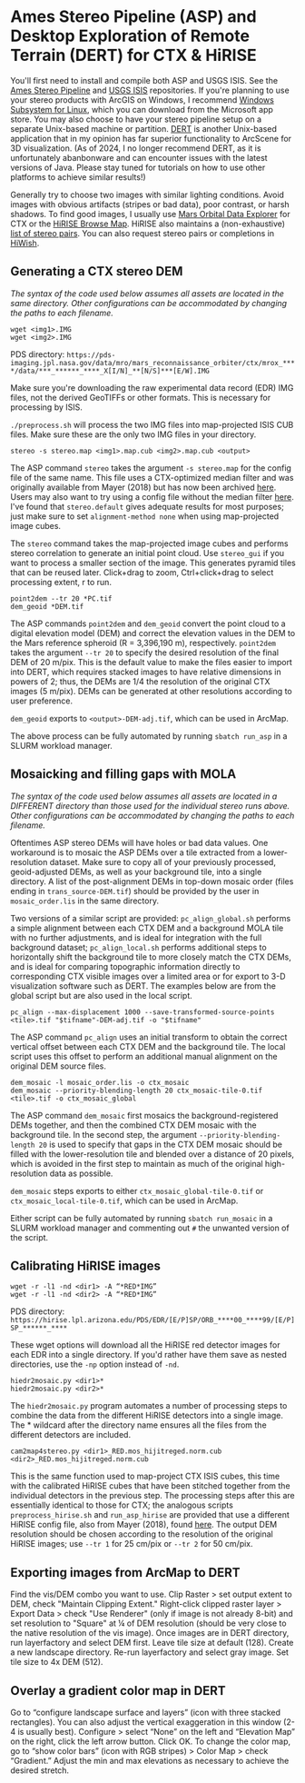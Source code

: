 # Ames Stereo Pipeline (ASP) and Desktop Exploration of Remote Terrain (DERT) for CTX & HiRISE
You'll first need to install and compile both ASP and USGS ISIS. See the [Ames Stereo Pipeline](https://github.com/NeoGeographyToolkit/StereoPipeline) and [USGS ISIS](https://github.com/USGS-Astrogeology/ISIS3) repositories. If you're planning to use your stereo products with ArcGIS on Windows, I recommend [Windows Subsystem for Linux](https://learn.microsoft.com/en-us/windows/wsl/install), which you can download from the Microsoft app store. You may also choose to have your stereo pipeline setup on a separate Unix-based machine or partition. [DERT](https://github.com/nasa/DERT) is another Unix-based application that in my opinion has far superior functionality to ArcScene for 3D visualization. (As of 2024, I no longer recommend DERT, as it is unfortunately abanbonware and can encounter issues with the latest versions of Java. Please stay tuned for tutorials on how to use other platforms to achieve similar results!)

Generally try to choose two images with similar lighting conditions. Avoid images with obvious artifacts (stripes or bad data), poor contrast, or harsh shadows. To find good images, I usually use [Mars Orbital Data Explorer](https://ode.rsl.wustl.edu/mars/indexMapSearch.aspx) for CTX or the [HiRISE Browse Map](https://www.uahirise.org/hiwish/browse). HiRISE also maintains a (non-exhaustive) [list of stereo pairs](https://www.uahirise.org/stereo/). You can also request stereo pairs or completions in [HiWish](https://www.uahirise.org/hiwish/).

## Generating a CTX stereo DEM
*The syntax of the code used below assumes all assets are located in the same directory. Other configurations can be accommodated by changing the paths to each filename.*
```
wget <img1>.IMG
wget <img2>.IMG
```
PDS directory: `https://pds-imaging.jpl.nasa.gov/data/mro/mars_reconnaissance_orbiter/ctx/mrox_****/data/***_******_****_X[I/N]_**[N/S]***[E/W].IMG`

Make sure you're downloading the raw experimental data record (EDR) IMG files, not the derived GeoTIFFs or other formats. This is necessary for processing by ISIS. 

`./preprocess.sh` will process the two IMG files into map-projected ISIS CUB files. Make sure these are the only two IMG files in your directory.
```
stereo -s stereo.map <img1>.map.cub <img2>.map.cub <output>
```
The ASP command `stereo` takes the argument `-s stereo.map` for the config file of the same name. This file uses a CTX-optimized median filter and was originally available from Mayer (2018) but has now been archived [here](https://github.com/Micascisto/SASP/blob/sasp/config/original/ctx_map_disp_filter_7_13_0.13.stereo). Users may also want to try using a config file without the median filter [here](https://github.com/Micascisto/SASP/blob/sasp/config/original/ctx_map.stereo). I've found that `stereo.default` gives adequate results for most purposes; just make sure to set `alignment-method none` when using map-projected image cubes.

The `stereo` command takes the map-projected image cubes and performs stereo correlation to generate an initial point cloud. Use `stereo_gui` if you want to process a smaller section of the image. This generates pyramid tiles that can be reused later. Click+drag to zoom, Ctrl+click+drag to select processing extent, r to run.
```
point2dem --tr 20 *PC.tif
dem_geoid *DEM.tif
```
The ASP commands `point2dem` and `dem_geoid` convert the point cloud to a digital elevation model (DEM) and correct the elevation values in the DEM to the Mars reference spheroid (R = 3,396,190 m), respectively. `point2dem` takes the argument `--tr 20` to specify the desired resolution of the final DEM of 20 m/pix. This is the default value to make the files easier to import into DERT, which requires stacked images to have relative dimensions in powers of 2; thus, the DEMs are 1/4 the resolution of the original CTX images (5 m/pix). DEMs can be generated at other resolutions according to user preference.

`dem_geoid` exports to `<output>-DEM-adj.tif`, which can be used in ArcMap.

The above process can be fully automated by running `sbatch run_asp` in a SLURM workload manager.

## Mosaicking and filling gaps with MOLA
*The syntax of the code used below assumes all assets are located in a DIFFERENT directory than those used for the individual stereo runs above. Other configurations can be accommodated by changing the paths to each filename.*

Oftentimes ASP stereo DEMs will have holes or bad data values. One workaround is to mosaic the ASP DEMs over a tile extracted from a lower-resolution dataset. Make sure to copy all of your previously processed, geoid-adjusted DEMs, as well as your background tile, into a single directory. A list of the post-alignment DEMs in top-down mosaic order (files ending in `trans_source-DEM.tif`) should be provided by the user in `mosaic_order.lis` in the same directory.

Two versions of a similar script are provided: `pc_align_global.sh` performs a simple alignment between each CTX DEM and a background MOLA tile with no further adjustments, and is ideal for integration with the full background dataset; `pc_align_local.sh` performs additional steps to horizontally shift the background tile to more closely match the CTX DEMs, and is ideal for comparing topographic information directly to corresponding CTX visible images over a limited area or for export to 3-D visualization software such as DERT. The examples below are from the global script but are also used in the local script.
```
pc_align --max-displacement 1000 --save-transformed-source-points <tile>.tif "$tifname"-DEM-adj.tif -o "$tifname"
```
The ASP command `pc_align` uses an initial transform to obtain the correct vertical offset between each CTX DEM and the background tile. The local script uses this offset to perform an additional manual alignment on the original DEM source files.
```
dem_mosaic -l mosaic_order.lis -o ctx_mosaic
dem_mosaic --priority-blending-length 20 ctx_mosaic-tile-0.tif <tile>.tif -o ctx_mosaic_global
```
The ASP command `dem_mosaic` first mosaics the background-registered DEMs together, and then the combined CTX DEM mosaic with the background tile. In the second step, the argument `--priority-blending-length 20` is used to specify that gaps in the CTX DEM mosaic should be filled with the lower-resolution tile and blended over a distance of 20 pixels, which is avoided in the first step to maintain as much of the original high-resolution data as possible.

`dem_mosaic` steps exports to either `ctx_mosaic_global-tile-0.tif` or `ctx_mosaic_local-tile-0.tif`, which can be used in ArcMap.

Either script can be fully automated by running `sbatch run_mosaic` in a SLURM workload manager and commenting out `#` the unwanted version of the script.

## Calibrating HiRISE images
```
wget -r -l1 -nd <dir1> -A “*RED*IMG”
wget -r -l1 -nd <dir2> -A “*RED*IMG”
```
PDS directory: `https://hirise.lpl.arizona.edu/PDS/EDR/[E/P]SP/ORB_****00_****99/[E/P]SP_******_****`

These wget options will download all the HiRISE red detector images for each EDR into a single directory. If you'd rather have them save as nested directories, use the `-np` option instead of `-nd`.
```
hiedr2mosaic.py <dir1>*
hiedr2mosaic.py <dir2>*
```
The `hiedr2mosaic.py` program automates a number of processing steps to combine the data from the different HiRISE detectors into a single image. The * wildcard after the directory name ensures all the files from the different detectors are included.
```
cam2map4stereo.py <dir1>_RED.mos_hijitreged.norm.cub <dir2>_RED.mos_hijitreged.norm.cub
```
This is the same function used to map-project CTX ISIS cubes, this time with the calibrated HiRISE cubes that have been stitched together from the individual detectors in the previous step. The processing steps after this are essentially identical to those for CTX; the analogous scripts `preprocess_hirise.sh` and `run_asp_hirise` are provided that use a different HiRISE config file, also from Mayer (2018), found [here](https://github.com/Micascisto/SASP/blob/sasp/config/original/stereo.hirise_map). The output DEM resolution should be chosen according to the resolution of the original HiRISE images; use `--tr 1` for 25 cm/pix or `--tr 2` for 50 cm/pix.

## Exporting images from ArcMap to DERT
Find the vis/DEM combo you want to use. Clip Raster > set output extent to DEM, check "Maintain Clipping Extent." Right-click clipped raster layer > Export Data > check "Use Renderer" (only if image is not already 8-bit) and set resolution to "Square" at ¼ of DEM resolution (should be very close to the native resolution of the vis image). Once images are in DERT directory, run layerfactory and select DEM first. Leave tile size at default (128). Create a new landscape directory. Re-run layerfactory and select gray image. Set tile size to 4x DEM (512).

## Overlay a gradient color map in DERT
Go to “configure landscape surface and layers” (icon with three stacked rectangles). You can also adjust the vertical exaggeration in this window (2-4 is usually best). Configure > select “None” on the left and “Elevation Map” on the right, click the left arrow button. Click OK. To change the color map, go to “show color bars” (icon with RGB stripes) > Color Map > check “Gradient.” Adjust the min and max elevations as necessary to achieve the desired stretch.
